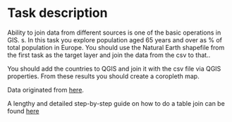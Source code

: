 # Task description
Ability to join data from different sources is one of the basic operations in GIS. s. In this task you explore population aged 65 years and over as % of total population in Europe. You should use the Natural Earth shapefile from the first task as the target layer and join the data from the csv to that..  

You should add the countries to QGIS and join it with the csv file via QGIS properties. From these results you should create a coropleth map.

Data originated from [here](https://sotkanet.fi/sotkanet/en/index?).  

A lengthy and detailed step-by-step guide on how to do a table join can be found [here](https://www.qgistutorials.com/en/docs/performing_table_joins.html)
